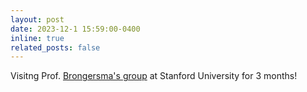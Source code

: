 ```yaml
---
layout: post
date: 2023-12-1 15:59:00-0400
inline: true
related_posts: false
---
```


Visitng Prof. <a href="https://brongersma.stanford.edu">Brongersma's group</a> at Stanford University for 3 months!
